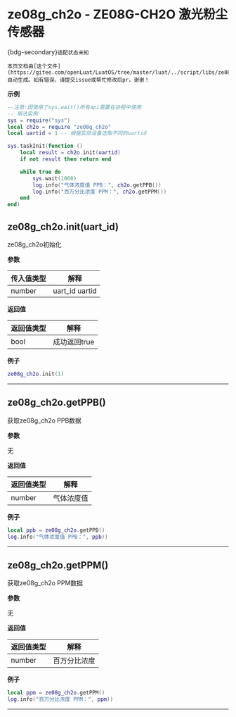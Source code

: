 # ze08g_ch2o - ZE08G-CH2O 激光粉尘传感器

{bdg-secondary}`适配状态未知`

```{note}
本页文档由[这个文件](https://gitee.com/openLuat/LuatOS/tree/master/luat/../script/libs/ze08g_ch2o.lua)自动生成。如有错误，请提交issue或帮忙修改后pr，谢谢！
```


**示例**

```lua
--注意:因使用了sys.wait()所有api需要在协程中使用
-- 用法实例
sys = require("sys")
local ch2o = require "ze08g_ch2o"
local uartid = 1 -- 根据实际设备选取不同的uartid

sys.taskInit(function ()
    local result = ch2o.init(uartid)
    if not result then return end

    while true do
        sys.wait(1000)
        log.info("气体浓度值 PPB：", ch2o.getPPB())
        log.info("百万分比浓度 PPM：", ch2o.getPPM())
    end
end)

```

## ze08g_ch2o.init(uart_id)



ze08g_ch2o初始化

**参数**

|传入值类型|解释|
|-|-|
|number|uart_id uartid|

**返回值**

|返回值类型|解释|
|-|-|
|bool|成功返回true|

**例子**

```lua
ze08g_ch2o.init(1)

```

---

## ze08g_ch2o.getPPB()



获取ze08g_ch2o PPB数据

**参数**

无

**返回值**

|返回值类型|解释|
|-|-|
|number|气体浓度值|

**例子**

```lua
local ppb = ze08g_ch2o.getPPB()
log.info("气体浓度值 PPB：", ppb))

```

---

## ze08g_ch2o.getPPM()



获取ze08g_ch2o PPM数据

**参数**

无

**返回值**

|返回值类型|解释|
|-|-|
|number|百万分比浓度|

**例子**

```lua
local ppm = ze08g_ch2o.getPPM()
log.info("百万分比浓度 PPM：", ppm))

```

---

